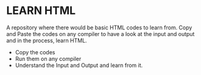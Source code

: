 # LEARN HTML 

A repository where there would be basic HTML codes to learn from. Copy and Paste the codes on any compiler to have a look at the input and output and in the process, learn HTML.

- Copy the codes
- Run them on any compiler
- Understand the Input and Output and learn from it. 

